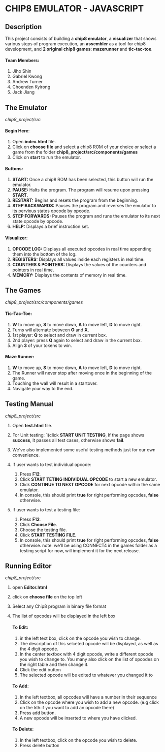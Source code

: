 # CHIP8 EMULATOR - JAVASCRIPT

## Description
This project consists of building a **chip8 emulator**, a **visualizer** that shows various steps of program execution, an **assembler** as a tool for chip8 development, and **2 original chip8 games**: **mazerunner** and **tic-tac-toe**.

#### Team Members:
  1. Jiho Shin
  2. Gabriel Kwong
  3. Andrew Turner
  4. Choenden Kyirong
  5. Jack Jiang


## The Emulator
*chip8_project/src*
#### Begin Here:
1. Open **index.html** file.
2. Click on **choose file** and select a chip8 ROM of your choice or select a game from the folder **chip8_project/src/components/games**
3. Click on **start** to run the emulator.

#### Buttons:
1. **START:** Once a chip8 ROM has been selected, this button will run the emulator.
2. **PAUSE:** Halts the program. The program will resume upon pressing **START**.
3. **RESTART:** Begins and resets the program from the beginning.
4. **STEP BACKWARDS:** Pauses the program and reverses the emulator to its pervious states opcode by opcode.
5. **STEP FORWARDS:** Pauses the program and runs the emulator to its next state opcode by opcode.
6. **HELP:** Displays a brief instruction set.

#### Visualizer:
1. **OPCODE LOG:** Displays all executed opcodes in real time appending them into the bottom of the log.
2. **REGISTERS:** Displays all values inside each registers in real time.
3. **COUNTERS & POINTERS:** Displays the values of the counters and pointers in real time.
4. **MEMORY:** Displays the contents of memory in real time.


## The Games
*chip8_project/src/components/games*
#### Tic-Tac-Toe:
 1. **W** to move up, **S** to move down, **A** to move left, **D** to move right.
 2. Turns will alternate between **O** and **X**.
 2. 1st player: **Q** to select and draw in current box.
 3. 2nd player: press **Q** again to select and draw in the current box.
 5. Align **3** of your tokens to win.

#### Maze Runner:
1. **W** to move up, **S** to move down, **A** to move left, **D** to move right.
2. The Runner will never stop after moving once in the beginning of the game.
2. Touching the wall will result in a startover.
3. Navigate your way to the end.


## Testing Manual
*chip8_project/src*
1. Open **test.html** file.
2. For Unit testing:
    1)click **START UNIT TESTING**, If the page shows **success**, It passes all test cases, otherwise shows **fail**.
3. We've also implemented some useful testing methods just for our own convenience.
4. If user wants to test individual opcode:
    1) Press **F12**.
    2) Click **START TETING INDIVIDUAL OPCODE** to start a new emulator.
    3) Click **CONTINUE TO NEXT OPCODE** for next opcode within the same emulator.
    4) In console, this should print **true** for right performing opcodes, **false** otherwise.

5. If user wants to test a testing file:
    1) Press **F12**.
    2) Click **Choose File**.
    3) Choose the testing file.
    4) Click **START TESTING FILE**.
    5) In console, this should print **true** for right performing opcodes, **false** otherwise.
    note: we'll be using CONNECT4 in the games folder as a testing script for now, will implement it for the next release.


## Running Editor
*chip8_project/src*
1. open **Editor.html**
2. click on **choose file** on the top left
3. Select any Chip8 program in binary file format
4. The list of opcodes will be displayed in the left box

	#### To Edit:
	1. in the left text box, click on the opcode you wish to change.
	2. The description of this selceted opcode will be displayed, as well as the 4 digit opcode.
	3. In the center textbox with 4 digit opcode, write a different opcode you wish to change to. You many also click on the list of opcodes on the right table and then change it.
	4. Click the edit button
	5. The selected opcode will be edited to whatever you changed it to

	#### To Add:
	1. In the left textbox, all opcodes will have a number in their sequence
	2. Click on the opcode where you wish to add a new opcode. (e.g click on the 5th if you want to add an opcode there)
	4. Press add button.
	5. A new opcode will be inserted to where you have clicked.

	#### To Delete:
	1. In the left textbox, click on the opcode you wish to delete.
	2. Press delete button
